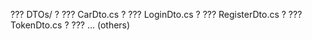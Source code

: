 ??? DTOs/
?   ??? CarDto.cs
?   ??? LoginDto.cs
?   ??? RegisterDto.cs
?   ??? TokenDto.cs
?   ??? ... (others)